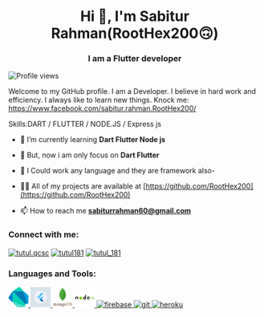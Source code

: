 


<h1 align="center">Hi 👋, I'm Sabitur Rahman(RootHex200🙃)</h1>
<h3 align="center">I am a Flutter developer</h3>

![Profile views](https://gpvc.arturio.dev/sabiturrahmanRootHex200) 

Welcome to my GitHub profile. I am a Developer. I believe in hard work
and efficiency. I always like to learn new things.
Knock me: https://www.facebook.com/sabitur.rahman.RootHex200/

Skills:DART / FLUTTER / NODE.JS / Express js
 


- 🌱 I’m currently learning **Dart Flutter Node js**

- 👀 But, now i am only focus on **Dart Flutter**

- 🙂 I Could work any language and they are framework also-

- 👨‍💻 All of my projects are available at [https://github.com/RootHex200](https://github.com/RootHex200)

- 📫 How to reach me **sabiturrahman60@gmail.com**

<h3 align="left">Connect with me:</h3>
<p align="left">
<a href="https://www.facebook.com/sabitur.rahman.RootHex200/" target="blank"><img align="center" src="https://raw.githubusercontent.com/rahuldkjain/github-profile-readme-generator/master/src/images/icons/Social/facebook.svg" alt="tutul.qcsc" height="30" width="40" /></a>
<a href="https://twitter.com/SabiturRahman10?t=Ws87oEsPwQKwW75orv9AwA&s=09&fbclid=IwAR0-81TDzTyrnsaN46bc19Hp2-b2YJPHBGyAB8HEq_OzjFkTjMHzGQYUL2o" target="blank"><img align="center" src="https://raw.githubusercontent.com/rahuldkjain/github-profile-readme-generator/master/src/images/icons/Social/twitter.svg" alt="tutul181" height="30" width="40" /></a>
<a href="https://www.instagram.com/sabitur.rahman.790/" target="blank"><img align="center" src="https://raw.githubusercontent.com/rahuldkjain/github-profile-readme-generator/master/src/images/icons/Social/instagram.svg" alt="tutul_181" height="30" width="40" /></a>
<!-- <a href="https://www.behance.net/harun181" target="blank"><img align="center" src="https://raw.githubusercontent.com/rahuldkjain/github-profile-readme-generator/master/src/images/icons/Social/behance.svg" alt="harun181" height="30" width="40" /></a> -->
</p>

<h3 align="left">Languages and Tools:</h3>
<p align="left"> 
<a href="" target="_blank"> <img src="https://github.com/RootHex200/RootHex200/blob/main/index.png" alt="Dart" width="40" height="40"/> </a> 
<a href="" target="_blank"> <img src="https://github.com/RootHex200/RootHex200/blob/main/63714494-c4d9c880-c7f6-11e9-8940-5a9636ecba36.png" alt="Flutter" width="40" height="40"/> </a>
<a href="https://www.mongodb.com/" target="_blank"> <img src="https://raw.githubusercontent.com/devicons/devicon/master/icons/mongodb/mongodb-original-wordmark.svg" alt="mongodb" width="40" height="40"/> </a> 
<a href="https://nodejs.org" target="_blank"> <img src="https://raw.githubusercontent.com/devicons/devicon/master/icons/nodejs/nodejs-original-wordmark.svg" alt="nodejs" width="40" height="40"/> </a>
<a href="https://firebase.google.com/" target="_blank"> <img src="https://www.vectorlogo.zone/logos/firebase/firebase-icon.svg" alt="firebase" width="40" height="40"/> </a> 
<a href="https://git-scm.com/" target="_blank"> <img src="https://www.vectorlogo.zone/logos/git-scm/git-scm-icon.svg" alt="git" width="40" height="40"/> </a> 
<a href="https://heroku.com" target="_blank"> <img src="https://www.vectorlogo.zone/logos/heroku/heroku-icon.svg" alt="heroku" width="40" height="40"/> </a>
<!-- <a href="https://www.adobe.com/in/products/illustrator.html" target="_blank"> <img src="https://www.vectorlogo.zone/logos/adobe_illustrator/adobe_illustrator-icon.svg" alt="illustrator" width="40" height="40"/> </a> 
<a href="https://www.photoshop.com/en" target="_blank"> <img src="https://raw.githubusercontent.com/devicons/devicon/master/icons/photoshop/photoshop-line.svg" alt="photoshop" width="40" height="40"/> </a> 
</p> -->
 
 
